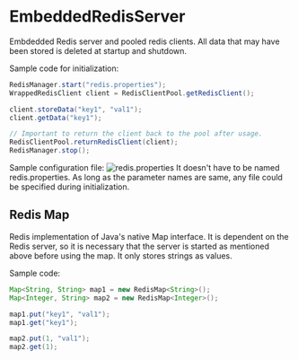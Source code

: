 EmbeddedRedisServer
===================

Embdedded Redis server and pooled redis clients.
All data that may have been stored is deleted at startup and shutdown.

Sample code for initialization:

````java
RedisManager.start("redis.properties");
WrappedRedisClient client = RedisClientPool.getRedisClient();

client.storeData("key1", "val1");
client.getData("key1");

// Important to return the client back to the pool after usage.
RedisClientPool.returnRedisClient(client);
RedisManager.stop();
````

Sample configuration file: ![redis.properties](http://github.opslab.sv2.tellme.com/OnlineAutomation/EmbeddedRedisServer/raw/master/conf/redis.properties)
It doesn't have to be named redis.properties.
As long as the parameter names are same, any file could be specified during initialization.

## Redis Map
Redis implementation of Java's native Map interface.
It is dependent on the Redis server, so it is necessary that the server is started
as mentioned above before using the map.
It only stores strings as values.

Sample code:
````java
Map<String, String> map1 = new RedisMap<String>();
Map<Integer, String> map2 = new RedisMap<Integer>();

map1.put("key1", "val1");
map1.get("key1");

map2.put(1, "val1");
map2.get(1);
````
